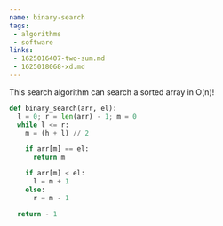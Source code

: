 ```yaml
---
name: binary-search
tags:
 - algorithms
 - software
links:
 - 1625016407-two-sum.md
 - 1625018068-xd.md
---
```

This search algorithm can search a sorted array in O(n)!

```python
def binary_search(arr, el):
  l = 0; r = len(arr) - 1; m = 0
  while l <= r:
    m = (h + l) // 2

    if arr[m] == el:
      return m

    if arr[m] < el:
      l = m + 1
    else:
      r = m - 1

  return - 1
```